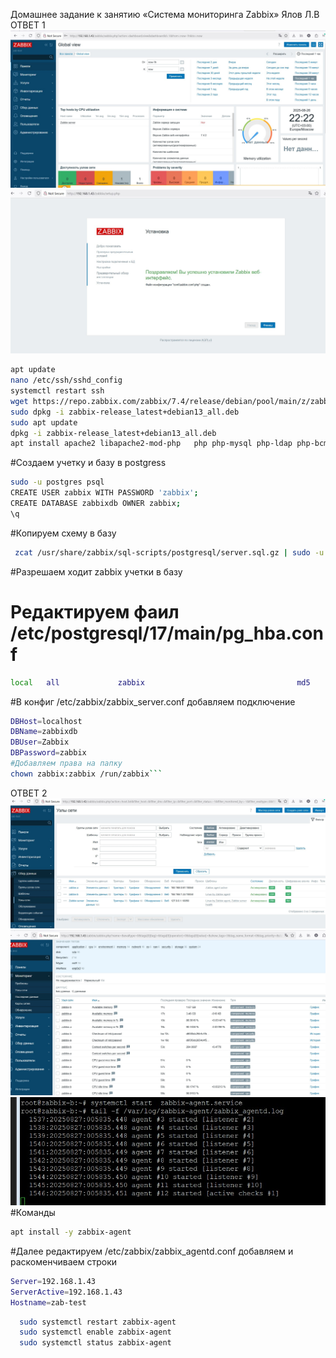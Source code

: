 Домашнее задание к занятию «Система мониторинга Zabbix» Ялов Л.В
ОТВЕТ 1
![alt text](https://github.com/lyalov/zabbix/blob/main/login.jpg)
![alt text](https://github.com/lyalov/zabbix/blob/main/start_zabbix-server.jpg)

```bash
apt update
nano /etc/ssh/sshd_config
systemctl restart ssh
wget https://repo.zabbix.com/zabbix/7.4/release/debian/pool/main/z/zabbix-release/zabbix-release_latest+debian13_all.deb
sudo dpkg -i zabbix-release_latest+debian13_all.deb
sudo apt update
dpkg -i zabbix-release_latest+debian13_all.deb
apt install apache2 libapache2-mod-php   php php-mysql php-ldap php-bcmath php-mbstring php-gd php-xml
``` 

#Создаем учетку и базу в postgress
```bash
sudo -u postgres psql
CREATE USER zabbix WITH PASSWORD 'zabbix';
CREATE DATABASE zabbixdb OWNER zabbix;
\q
``` 
#Копируем схему в базу 
```bash
 zcat /usr/share/zabbix/sql-scripts/postgresql/server.sql.gz | sudo -u postgres psql -d zabbixdb
```
#Разрешаем ходит zabbix учетки в базу
# Редактируем фаил /etc/postgresql/17/main/pg_hba.conf
```bash
local   all             zabbix                                  md5 
```
#В конфиг  /etc/zabbix/zabbix_server.conf добавляем подключение
```bash
DBHost=localhost
DBName=zabbixdb
DBUser=Zabbix
DBPassword=zabbix
#Добавляем права на папку 
chown zabbix:zabbix /run/zabbix```
```
ОТВЕТ 2
![alt text](https://github.com/lyalov/zabbix/blob/main/agents.jpg)
![alt text](https://github.com/lyalov/zabbix/blob/main/statistic.jpg)
![alt text](https://github.com/lyalov/zabbix/blob/main/log_zabbix-b.jpg)
#Команды 
```bash
apt install -y zabbix-agent
``` 
#Далее редактируем /etc/zabbix/zabbix_agentd.conf добавляем и раскоменчиваем строки 
```bash
Server=192.168.1.43
ServerActive=192.168.1.43
Hostname=zab-test
``` 

```bash
  sudo systemctl restart zabbix-agent
  sudo systemctl enable zabbix-agent
  sudo systemctl status zabbix-agent
``` 
